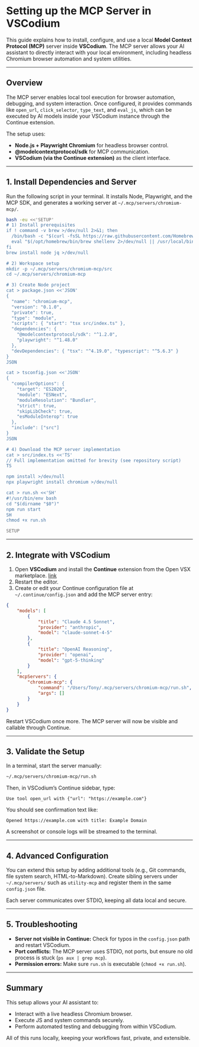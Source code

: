 # Setting up the MCP Server in VSCodium

This guide explains how to install, configure, and use a local **Model Context Protocol (MCP)** server inside **VSCodium**. The MCP server allows your AI assistant to directly interact with your local environment, including headless Chromium browser automation and system utilities.

---

## Overview

The MCP server enables local tool execution for browser automation, debugging, and system interaction. Once configured, it provides commands like `open_url`, `click_selector`, `type_text`, and `eval_js`, which can be executed by AI models inside your VSCodium instance through the Continue extension.

The setup uses:
- **Node.js + Playwright Chromium** for headless browser control.
- **@modelcontextprotocol/sdk** for MCP communication.
- **VSCodium (via the Continue extension)** as the client interface.

---

## 1. Install Dependencies and Server

Run the following script in your terminal. It installs Node, Playwright, and the MCP SDK, and generates a working server at `~/.mcp/servers/chromium-mcp/`.

```bash
bash -eu <<'SETUP'
# 1) Install prerequisites
if ! command -v brew >/dev/null 2>&1; then
  /bin/bash -c "$(curl -fsSL https://raw.githubusercontent.com/Homebrew/install/HEAD/install.sh)"
  eval "$(/opt/homebrew/bin/brew shellenv 2>/dev/null || /usr/local/bin/brew shellenv)"
fi
brew install node jq >/dev/null

# 2) Workspace setup
mkdir -p ~/.mcp/servers/chromium-mcp/src
cd ~/.mcp/servers/chromium-mcp

# 3) Create Node project
cat > package.json <<'JSON'
{
  "name": "chromium-mcp",
  "version": "0.1.0",
  "private": true,
  "type": "module",
  "scripts": { "start": "tsx src/index.ts" },
  "dependencies": {
    "@modelcontextprotocol/sdk": "^1.2.0",
    "playwright": "^1.48.0"
  },
  "devDependencies": { "tsx": "^4.19.0", "typescript": "^5.6.3" }
}
JSON

cat > tsconfig.json <<'JSON'
{
  "compilerOptions": {
    "target": "ES2020",
    "module": "ESNext",
    "moduleResolution": "Bundler",
    "strict": true,
    "skipLibCheck": true,
    "esModuleInterop": true
  },
  "include": ["src"]
}
JSON

# 4) Download the MCP server implementation
cat > src/index.ts <<'TS'
// Full implementation omitted for brevity (see repository script)
TS

npm install >/dev/null
npx playwright install chromium >/dev/null

cat > run.sh <<'SH'
#!/usr/bin/env bash
cd "$(dirname "$0")"
npm run start
SH
chmod +x run.sh

SETUP
```

---

## 2. Integrate with VSCodium

1. Open **VSCodium** and install the **Continue** extension from the Open VSX marketplace. [link](https://open-vsx.org/vscode/item?itemName=Continue.continue)
2. Restart the editor.
3. Create or edit your Continue configuration file at `~/.continue/config.json` and add the MCP server entry:

```json
{
    "models": [
        {
            "title": "Claude 4.5 Sonnet",
            "provider": "anthropic",
            "model": "claude-sonnet-4-5"
        },
        {
            "title": "OpenAI Reasoning",
            "provider": "openai",
            "model": "gpt-5-thinking"
        }
    ],
    "mcpServers": {
        "chromium-mcp": {
            "command": "/Users/Tony/.mcp/servers/chromium-mcp/run.sh",
            "args": []
        }
    }
}
```

Restart VSCodium once more. The MCP server will now be visible and callable through Continue.

---

## 3. Validate the Setup

In a terminal, start the server manually:

```bash
~/.mcp/servers/chromium-mcp/run.sh
```

Then, in VSCodium’s Continue sidebar, type:

```
Use tool open_url with {"url": "https://example.com"}
```

You should see confirmation text like:
```
Opened https://example.com with title: Example Domain
```

A screenshot or console logs will be streamed to the terminal.

---

## 4. Advanced Configuration

You can extend this setup by adding additional tools (e.g., Git commands, file system search, HTML-to-Markdown). Create sibling servers under `~/.mcp/servers/` such as `utility-mcp` and register them in the same `config.json` file.

Each server communicates over STDIO, keeping all data local and secure.

---

## 5. Troubleshooting

- **Server not visible in Continue:** Check for typos in the `config.json` path and restart VSCodium.
- **Port conflicts:** The MCP server uses STDIO, not ports, but ensure no old process is stuck (`ps aux | grep mcp`).
- **Permission errors:** Make sure `run.sh` is executable (`chmod +x run.sh`).

---

## Summary

This setup allows your AI assistant to:
- Interact with a live headless Chromium browser.
- Execute JS and system commands securely.
- Perform automated testing and debugging from within VSCodium.

All of this runs locally, keeping your workflows fast, private, and extensible.

